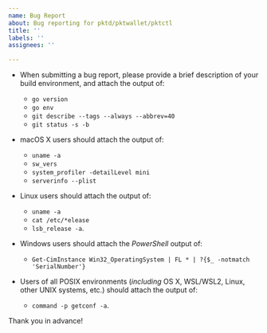 ```yaml
---
name: Bug Report
about: Bug reporting for pktd/pktwallet/pktctl
title: ''
labels: ''
assignees: ''

---
```


* When submitting a bug report, please provide a brief description of your build environment, and attach the output of:
  * `go version`
  * `go env`
  * `git describe --tags --always --abbrev=40`
  * `git status -s -b`
 
* macOS X users should attach the output of:
  * `uname -a`
  * `sw_vers`
  * `system_profiler -detailLevel mini`
  * `serverinfo --plist`
 
* Linux users should attach the output of:
  * `uname -a`
  * `cat /etc/*elease`
  * `lsb_release -a`.
 
* Windows users should attach the *PowerShell* output of:
  * `Get-CimInstance Win32_OperatingSystem | FL * | ?{$_ -notmatch 'SerialNumber'}`
 
* Users of all POSIX environments (*including* OS X, WSL/WSL2, Linux, other UNIX systems, etc.) should attach the output of:
  * `command -p getconf -a`.

Thank you in advance!
